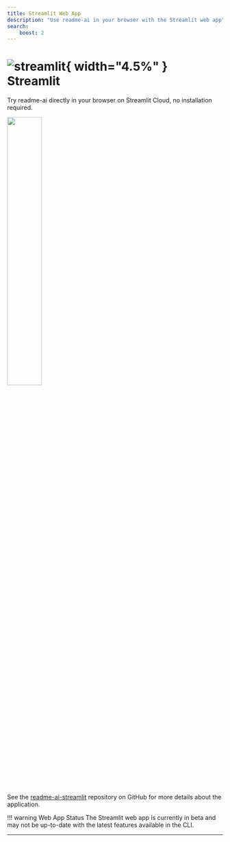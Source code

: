 ```yaml
---
title: Streamlit Web App
description: "Use readme-ai in your browser with the Streamlit web app"
search:
    boost: 2
---
```


# ![streamlit][streamlit-svg]{ width="4.5%" }&emsp13;Streamlit

Try readme-ai directly in your browser on Streamlit Cloud, no installation required.

[<img align="center" src="https://static.streamlit.io/badges/streamlit_badge_black_white.svg" width="40%">][streamlit]

See the [readme-ai-streamlit][readme-ai-streamlit] repository on GitHub for more details about the application.

!!! warning Web App Status
    The Streamlit web app is currently in beta and may not be up-to-date with the latest features available in the CLI.

---

<!-- REFERENCE LINKS -->
[readme-ai-streamlit]: https://github.com/eli64s/readme-ai-streamlit
[streamlit]: https://readme-ai.streamlit.app/
[streamlit-svg]: https://raw.githubusercontent.com/eli64s/readme-ai/5ba3f704de2795e32f9fdb67e350caca87975a66/docs/docs/assets/svg/streamlit.svg
